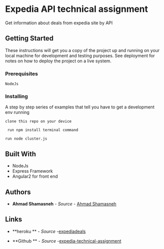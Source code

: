 # Expedia API technical assignment 

Get information about deals from expedia site by API

## Getting Started

These instructions will get you a copy of the project up and running on your local machine for development and testing purposes. See deployment for notes on how to deploy the project on a live system.

### Prerequisites



```
NodeJs
```

### Installing

A step by step series of examples that tell you have to get a development env running



```
clone this repo on your device
```



```
 run npm install terminal command 
```

```
run node cluster.js 
```



## Built With
* NodeJs
* Express Framework 
* Angular2 for front end 



## Authors

* **Ahmad Shamasneh** - *Source* - [Ahmad Shamasneh](https://github.com/a-shamasneh)

## Links
* **heroku ** - *Source* -[expediadeals](https://expediadeals.herokuapp.com/)

* **Github ** - *Source* -[expedia-technical-assignment](https://github.com/a-shamasneh/expedia-technical-assignment)